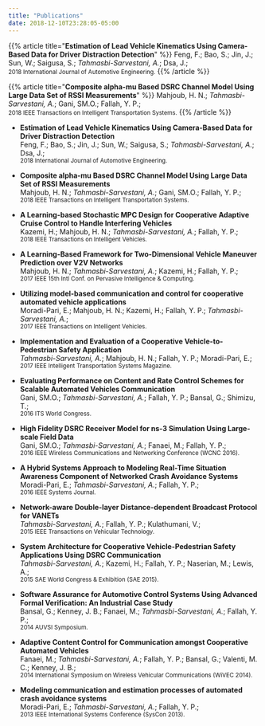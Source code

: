 ```yaml
---
title: "Publications"
date: 2018-12-10T23:28:05-05:00
---
```


{{% article title="**Estimation of Lead Vehicle Kinematics Using Camera-Based Data for Driver Distraction Detection**" %}}
Feng, F.; Bao, S.; Jin, J.; Sun, W.; Saigusa, S.; _Tahmasbi-Sarvestani, A._; Dsa, J.;
<br> <small>2018 International Journal of Automotive Engineering.</small>
{{% /article %}}

{{% article title="**Composite alpha-mu Based DSRC Channel Model Using Large Data Set of RSSI Measurements**" %}}
Mahjoub, H. N.; _Tahmasbi-Sarvestani, A._; Gani, SM.O.; Fallah, Y. P.;
<br> <small>2018 IEEE Transactions on Intelligent Transportation Systems.</small>
{{% /article %}}

- **Estimation of Lead Vehicle Kinematics Using Camera-Based Data for Driver Distraction Detection** <br>  Feng, F.; Bao, S.; Jin, J.; Sun, W.; Saigusa, S.; _Tahmasbi-Sarvestani, A._; Dsa, J.; <br> <small>2018 International Journal of Automotive Engineering.</small>

- **Composite alpha-mu Based DSRC Channel Model Using Large Data Set of RSSI Measurements** <br> Mahjoub, H. N.; _Tahmasbi-Sarvestani, A._; Gani, SM.O.; Fallah, Y. P.;  <br> <small>2018 IEEE Transactions on Intelligent Transportation Systems.</small>

- **A Learning-based Stochastic MPC Design for Cooperative Adaptive Cruise Control to Handle Interfering Vehicles** <br> Kazemi, H.; Mahjoub, H. N.; _Tahmasbi-Sarvestani, A._; Fallah, Y. P.; <br> <small>2018 IEEE Transactions on Intelligent Vehicles.</small>

- **A Learning-Based Framework for Two-Dimensional Vehicle Maneuver Prediction over V2V Networks** <br> Mahjoub, H. N.; _Tahmasbi-Sarvestani, A._; Kazemi, H.; Fallah, Y. P.; <br> <small>2017 IEEE 15th Intl Conf. on Pervasive Intelligence & Computing.</small>

- **Utilizing model-based communication and control for cooperative automated vehicle applications** <br> Moradi-Pari, E.; Mahjoub, H. N.;  Kazemi, H.; Fallah, Y. P.; _Tahmasbi-Sarvestani, A._; <br> <small>2017 IEEE Transactions on Intelligent Vehicles.</small>

- **Implementation and Evaluation of a Cooperative Vehicle-to-Pedestrian Safety Application** <br> _Tahmasbi-Sarvestani, A._; Mahjoub, H. N.; Fallah, Y. P.; Moradi-Pari, E.; <br> <small>2017 IEEE Intelligent Transportation Systems Magazine.</small>

- **Evaluating Performance on Content and Rate Control Schemes for Scalable Automated Vehicles Communication** <br> Gani, SM.O.; _Tahmasbi-Sarvestani, A._; Fallah, Y. P.; Bansal, G.;   Shimizu, T.; <br> <small>2016 ITS World Congress.</small>

- **High Fidelity DSRC Receiver Model for ns-3 Simulation Using Large-scale Field Data** <br> Gani, SM.O.; _Tahmasbi-Sarvestani, A._; Fanaei, M.; Fallah, Y. P.; <br> <small>2016 IEEE Wireless Communications and Networking Conference (WCNC 2016).</small>

- **A Hybrid Systems Approach to Modeling Real-Time Situation Awareness Component of Networked Crash Avoidance Systems** <br> Moradi-Pari, E.; _Tahmasbi-Sarvestani, A._; Fallah, Y. P.; <br> <small>2016 IEEE Systems Journal.</small>

- **Network-aware Double-layer Distance-dependent Broadcast Protocol for VANETs** <br> _Tahmasbi-Sarvestani, A._; Fallah, Y. P.; Kulathumani, V.; <br> <small>2015 IEEE Transactions on Vehicular Technology.</small>

- **System Architecture for Cooperative Vehicle-Pedestrian Safety Applications Using DSRC Communication** <br> _Tahmasbi-Sarvestani, A._; Kazemi, H.; Fallah, Y. P.; Naserian, M.; Lewis, A.; <br> <small>2015 SAE World Congress & Exhibition (SAE 2015).</small>

- **Software Assurance for Automotive Control Systems Using Advanced Formal Verification: An Industrial Case Study** <br> Bansal, G.; Kenney, J. B.; Fanaei, M.; _Tahmasbi-Sarvestani, A._; Fallah, Y. P.; <br> <small>2014 AUVSI Symposium.</small>

-  **Adaptive Content Control for Communication amongst Cooperative Automated Vehicles** <br> Fanaei, M.; _Tahmasbi-Sarvestani, A._; Fallah, Y. P.; Bansal, G.; Valenti, M. C.; Kenney, J. B.;<br> <small>2014 International Symposium on Wireless Vehicular Communications (WiVEC 2014).</small>

- **Modeling communication and estimation processes of automated crash avoidance systems** <br> Moradi-Pari, E.; _Tahmasbi-Sarvestani, A._; Fallah, Y. P.; <br> <small>2013 IEEE International Systems Conference (SysCon 2013).</small>
